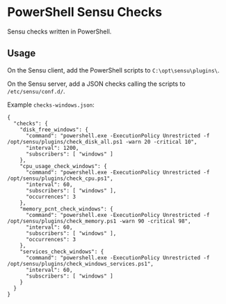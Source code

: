 PowerShell Sensu Checks
=======================
Sensu checks written in PowerShell.

Usage
-----
On the Sensu client, add the PowerShell scripts to ```C:\opt\sensu\plugins\```.

On the Sensu server, add a JSON checks calling the scripts to ```/etc/sensu/conf.d/```.

Example ```checks-windows.json```:
```
{
  "checks": {
    "disk_free_windows": {
      "command": "powershell.exe -ExecutionPolicy Unrestricted -f /opt/sensu/plugins/check_disk_all.ps1 -warn 20 -critical 10",
      "interval": 1200,
      "subscribers": [ "windows" ]
    },
    "cpu_usage_check_windows": {
      "command": "powershell.exe -ExecutionPolicy Unrestricted -f /opt/sensu/plugins/check_cpu.ps1",
      "interval": 60,
      "subscribers": [ "windows" ],
      "occurrences": 3
    },
    "memory_pcnt_check_windows": {
      "command": "powershell.exe -ExecutionPolicy Unrestricted -f /opt/sensu/plugins/check_memory.ps1 -warn 90 -critical 98",
      "interval": 60,
      "subscribers": [ "windows" ],
      "occurrences": 3
    },
    "services_check_windows": {
      "command": "powershell.exe -ExecutionPolicy Unrestricted -f /opt/sensu/plugins/check_windows_services.ps1",
      "interval": 60,
      "subscribers": [ "windows" ]
    }
  }
}
```
